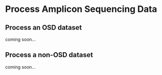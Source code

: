 # Process Amplicon Sequencing Data

## Process an OSD dataset

coming soon...

## Process a non-OSD dataset

coming soon...
